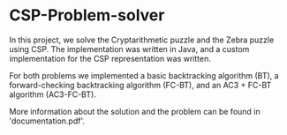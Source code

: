 # CSP-Problem-solver

In this project, we solve the Cryptarithmetic puzzle and the Zebra puzzle using CSP. The implementation was written in Java, and a custom implementation for the CSP representation was written.

For both problems we implemented a basic backtracking algorithm (BT), a forward-checking backtracking algorithm (FC-BT), and an AC3 + FC-BT algorithm (AC3-FC-BT).

More information about the solution and the problem can be found in 'documentation.pdf'.


